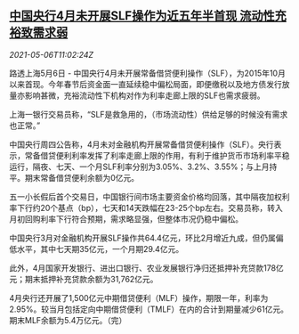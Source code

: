 <!--1620300663000-->
[中国央行4月未开展SLF操作为近五年半首现 流动性充裕致需求弱](https://cn.reuters.com/article/china-cen-april-slf-0506-idCNKBS2CN16G)
------

<div><i>2021-05-06T11:02:24Z</i></div><p>路透上海5月6日 - 中国央行4月未开展常备借贷便利操作（SLF），为2015年10月以来首现。今年春节后资金面一直延续稳中偏松局面，即便缴税以及地方债发行放量亦影响甚微，充裕流动性下机构对作为利率走廊上限的SLF也需求疲弱。</p><p>上海一银行交易员称，“SLF是救急用的，（市场流动性）供给足够的时候没有需求也正常。”</p><p>中国央行周四公告称，4月未对金融机构开展常备借贷便利操作（SLF）。央行表示，常备借贷便利利率发挥了利率走廊上限的作用，有利于维护货币市场利率平稳运行，隔夜、七天、一个月SLF利率分别为3.05%、3.2%、3.55%；与上月持平。期末常备借贷便利余额为0亿元。</p><p>五一小长假后首个交易日，中国银行间市场主要资金价格均回落，其中隔夜加权利率下行约20个基点（bp），七天和14天跌幅在23-25个bp左右。交易员称，转入月初回购利率下行符合预期，需求略显强，但整体市况仍稳中偏松。</p><p>中国央行3月对金融机构开展SLF操作共64.4亿元，环比2月增近九成，但仍属偏低水平，其中七天期35亿元，一个月期29.4亿元。</p><p>此外，4月国家开发银行、进出口银行、农业发展银行净归还抵押补充贷款178亿元；期末抵押补充贷款余额为31,762亿元。</p><p>4月央行还开展了1,500亿元中期借贷便利（MLF）操作，期限一年，利率为2.95%。较当月包括定向中期借贷便利（TMLF）在内的合计到期量减少61亿元。期末MLF余额为5.4万亿元。（完）</p>
